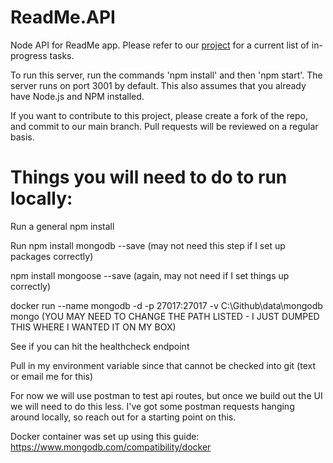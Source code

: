 # ReadMe.API
Node API for ReadMe app. Please refer to our [project](https://github.com/foscjos/ReadMe.UI/projects/1) for a current list of in-progress tasks.

To run this server, run the commands 'npm install' and then 'npm start'. The server runs on port 3001 by default. This also assumes that you already have Node.js and NPM installed. 

If you want to contribute to this project, please create a fork of the repo, and commit to our main branch. Pull requests will be reviewed on a regular basis.


# Things you will need to do to run locally: 

Run a general npm install

Run npm install mongodb --save (may not need this step if I set up packages correctly)

npm install mongoose --save (again, may not need if I set things up correctly)

docker run --name mongodb -d -p 27017:27017 -v C:\Github\data\mongodb mongo (YOU MAY NEED TO CHANGE THE PATH LISTED - I JUST DUMPED THIS WHERE I WANTED IT ON MY BOX)

See if you can hit the healthcheck endpoint

Pull  in my environment variable since that cannot be checked into git (text or email me for this)

For now we will use postman to test api routes, but once we build out the UI we will need to do this less. I've got some postman requests hanging around locally, so reach out for a starting point on this. 

Docker container was set up using this guide: https://www.mongodb.com/compatibility/docker
